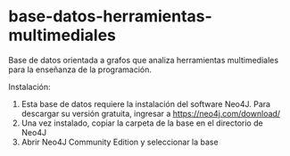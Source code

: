 # base-datos-herramientas-multimediales
Base de datos orientada a grafos que analiza herramientas multimediales para la enseñanza de la programación.

Instalación:
1. Esta base de datos requiere la instalación del software Neo4J. Para descargar su versión gratuita, ingresar a https://neo4j.com/download/
2. Una vez instalado, copiar la carpeta de la base en el directorio de Neo4J
3. Abrir Neo4J Community Edition y seleccionar la base

